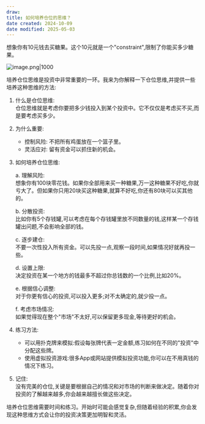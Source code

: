 ```yaml
---
draw:
title: 如何培养仓位的思维？
date created: 2024-10-09
date modified: 2025-05-03
---
```


想象你有10元钱去买糖果。这个10元就是一个"constraint",限制了你能买多少糖果。

![image.png|1000](https://imagehosting4picgo.oss-cn-beijing.aliyuncs.com/imagehosting/fix-dir%2Fpicgo%2Fpicgo-clipboard-images%2F2024%2F10%2F09%2F16-59-26-c461f02e5844d8bdcf593de50e7f1baf-202410091659161-aad548.png)

培养仓位思维是投资中非常重要的一环。我来为你解释一下仓位思维,并提供一些培养这种思维的方法:

1. 什么是仓位思维:  
   仓位思维就是考虑你要把多少钱投入到某个投资中。它不仅仅是考虑买不买,而是要考虑买多少。

2. 为什么重要:
   - 控制风险: 不把所有鸡蛋放在一个篮子里。
   - 灵活应对: 留有资金可以抓住新的机会。

3. 如何培养仓位思维:

   a. 理解风险:  
      想象你有100块零花钱。如果你全部用来买一种糖果,万一这种糖果不好吃,你就亏大了。但如果你只用20块买这种糖果,就算不好吃,你还有80块可以买其他的。

   b. 分散投资:  
      比如你有5个存钱罐,可以考虑在每个存钱罐里放不同数量的钱,这样某一个存钱罐出问题,不会影响全部的钱。

   c. 逐步建仓:  
      不要一次性投入所有资金。可以先投一点,观察一段时间,如果情况好就再投一些。

   d. 设置上限:  
      决定投资在某一个地方的钱最多不超过你总钱数的一个比例,比如20%。

   e. 根据信心调整:  
      对于你更有信心的投资,可以投入更多;对不太确定的,就少投一点。

   f. 考虑市场情况:  
      如果觉得现在整个"市场"不太好,可以保留更多现金,等待更好的机会。

4. 练习方法:
   - 可以用扑克牌来模拟:假设每张牌代表一定金额,练习如何在不同的"投资"中分配这些牌。
   - 使用虚拟投资游戏:很多App或网站提供模拟投资功能,你可以在不用真钱的情况下练习。

5. 记住:  
   没有完美的仓位,关键是要根据自己的情况和对市场的判断来做决定。随着你对投资的了解越来越多,你会越来越擅长做这些决定。

培养仓位思维需要时间和练习。开始时可能会感觉复杂,但随着经验的积累,你会发现这种思维方式会让你的投资决策更加明智和灵活。
